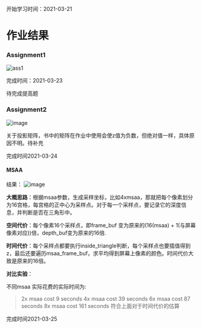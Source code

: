 开始学习时间：2021-03-21
# 作业结果
### Assignment1
![ass1](https://user-images.githubusercontent.com/17798738/112030975-c9eb2f00-8b75-11eb-9578-832e5037da03.gif)

完成时间：2021-03-23

待完成提高题

### Assignment2
![image](https://user-images.githubusercontent.com/17798738/112307344-ce315c80-8cdb-11eb-84fe-c9bded4d44eb.png)

关于投影矩阵，书中的矩阵在作业中使用会使z值为负数，但绝对值一样，具体原因不明。待补充

完成时间2021-03-24

#### MSAA
结果：
![image](https://user-images.githubusercontent.com/17798738/112426330-c1137c80-8d72-11eb-9e72-372e9aec67ef.png)

**大概思路**：根据msaa参数，生成采样坐标，比如4xmsaa，那就把每个像素划分为16宫格，每宫格的正中心为采样点。对于每一个采样点，要记录它的深度信息，并判断是否在三角形中。

**空间代价**：每个像素16个采样点，即frame_buf 变为原来的(16(msaa) + 1(与屏幕像素对应))倍，depth_buf变为原来的16倍.

**时间代价**：每个采样点都要执行inside_triangle判断，每个采样点也要插值得到z，最后还要遍历msaa_frame_buf，求平均得到屏幕上像素的颜色。时间代价大致是原来的16倍。

**对比实验**：

不同msaa 实际花费的实际时间为:
>2x msaa cost 9 seconds
4x msaa cost 39 seconds
6x msaa cost 87 seconds
8x msaa cost 161 seconds
符合上面对于时间代价的估算

完成时间2021-03-25
 
